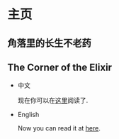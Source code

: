# 主页
## 角落里的长生不老药
## The Corner of the Elixir

+ 中文

  现在你可以在[这里](https://keepzen.github.io/the-corner-of-elixir/cn/index_cn.html)阅读了.
+ English

  Now you can read it at [here](https://keepzen.github.io/the-corner-of-elixir/en/index_en.html).